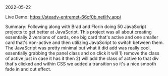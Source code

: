 2022-05-22

Live Demo: https://steady-entremet-66cf0b.netlify.app/

Summary: Following along with Brad and Florin doing 50 JavaScript projects to get better at JavaScript. This project was all about creating essentially 2 versions of cards, one big card that's active and one smaller card that's non-active and then utilizing JavaScript to switch between them. The JavaScript was pretty minimal but what it did add was really cool, essentially grabbing the panel class and on click it will 1) remove the class of active just in case it has it then 2) will add the class of active to that div that's clicked and within CSS we added a transition so it's a nice smooth fade in and out effect.
